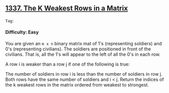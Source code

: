 ## [1337. The K Weakest Rows in a Matrix](https://leetcode.com/problems/the-k-weakest-rows-in-a-matrix)

```Tag```:

#### Difficulty: Easy

You are given an ```m x n``` binary matrix mat of 1's (representing soldiers) and 0's (representing civilians). The soldiers are positioned in front of the civilians. That is, all the 1's will appear to the left of all the 0's in each row.

A row i is weaker than a row j if one of the following is true:

The number of soldiers in row i is less than the number of soldiers in row j.
Both rows have the same number of soldiers and i < j.
Return the indices of the k weakest rows in the matrix ordered from weakest to strongest.
